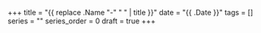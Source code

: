 +++
title = "{{ replace .Name "-" " " | title }}"
date = "{{ .Date }}"
tags = []
series = ""
series_order = 0
draft = true
+++